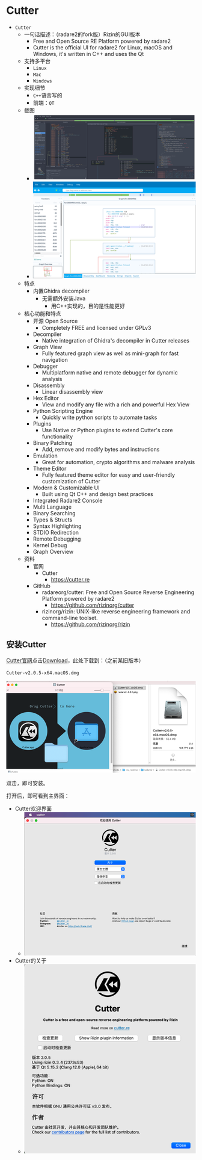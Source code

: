 # Cutter

* `Cutter`
  * 一句话描述：（radare2的fork版）Rizin的GUI版本
    * Free and Open Source RE Platform powered by radare2
    * Cutter is the official UI for radare2 for Linux, macOS and Windows, it's written in C++ and uses the Qt
  * 支持多平台
    * `Linux`
    * `Mac`
    * `Windows`
  * 实现细节
    * `C++`语言写的
    * 前端：`QT`
  * 截图
    * ![cutter_screenshot_dark](../../../assets/img/cutter_screenshot_dark.jpg)
    * ![cutter_head_light_theme](../../../assets/img/cutter_head_light_theme.png)
  * 特点
    * 内置Ghidra decompiler
      * 无需额外安装Java
        * 用C++实现的，目的是性能更好
  * 核心功能和特点
    * 开源 Open Source
      * Completely FREE and licensed under GPLv3
    * Decompiler
      * Native integration of Ghidra's decompiler in Cutter releases
    * Graph View
      * Fully featured graph view as well as mini-graph for fast navigation
    * Debugger
      * Multiplatform native and remote debugger for dynamic analysis
    * Disassembly
      * Linear disassembly view
    * Hex Editor
      * View and modify any file with a rich and powerful Hex View
    * Python Scripting Engine
      * Quickly write python scripts to automate tasks
    * Plugins
      * Use Native or Python plugins to extend Cutter's core functionality
    * Binary Patching
      * Add, remove and modify bytes and instructions
    * Emulation
      * Great for automation, crypto algorithms and malware analysis
    * Theme Editor
      * Fully featured theme editor for easy and user-friendly customization of Cutter
    * Modern & Customizable UI
      * Built using Qt C++ and design best practices
    * Integrated Radare2 Console
    * Multi Language
    * Binary Searching
    * Types & Structs
    * Syntax Highlighting
    * STDIO Redirection
    * Remote Debugging
    * Kernel Debug
    * Graph Overview
  * 资料
    * 官网
      * Cutter
        * https://cutter.re
    * GitHub
      * radareorg/cutter: Free and Open Source Reverse Engineering Platform powered by radare2
        * https://github.com/rizinorg/cutter
      * rizinorg/rizin: UNIX-like reverse engineering framework and command-line toolset.
        * https://github.com/rizinorg/rizin

## 安装Cutter

[Cutter官网](https://cutter.re/)点击[Download](https://github.com/rizinorg/cutter/releases/download/v2.3.2/Cutter-v2.3.2-macOS-x86_64.dmg)，此处下载到：（之前某旧版本）

`Cutter-v2.0.5-x64.macOS.dmg`

![cutter2_mac_dmg](../../../assets/img/cutter2_mac_dmg.png)

双击，即可安装。

打开后，即可看到主界面：

* Cutter欢迎界面
  * ![cutter2_welcome_ui](../../../assets/img/cutter2_welcome_ui.png)
* Cutter的关于
  * ![cutter2_about_ui](../../../assets/img/cutter2_about_ui.png)
